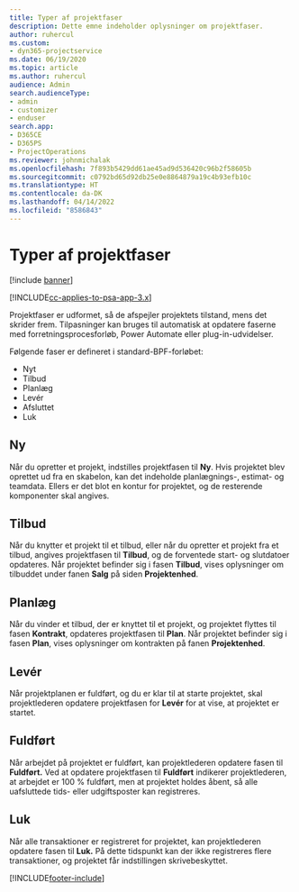 ```yaml
---
title: Typer af projektfaser
description: Dette emne indeholder oplysninger om projektfaser.
author: ruhercul
ms.custom:
- dyn365-projectservice
ms.date: 06/19/2020
ms.topic: article
ms.author: ruhercul
audience: Admin
search.audienceType:
- admin
- customizer
- enduser
search.app:
- D365CE
- D365PS
- ProjectOperations
ms.reviewer: johnmichalak
ms.openlocfilehash: 7f893b5429dd61ae45ad9d536420c96b2f58605b
ms.sourcegitcommit: c0792bd65d92db25e0e8864879a19c4b93efb10c
ms.translationtype: HT
ms.contentlocale: da-DK
ms.lasthandoff: 04/14/2022
ms.locfileid: "8586843"
---
```

# <a name="project-stage-types"></a>Typer af projektfaser 

[!include [banner](../includes/psa-now-project-operations.md)]

[!INCLUDE[cc-applies-to-psa-app-3.x](../includes/cc-applies-to-psa-app-3x.md)]

Projektfaser er udformet, så de afspejler projektets tilstand, mens det skrider frem. Tilpasninger kan bruges til automatisk at opdatere faserne med forretningsprocesforløb, Power Automate eller plug-in-udvidelser.

Følgende faser er defineret i standard-BPF-forløbet:

- Nyt
- Tilbud
- Planlæg
- Levér
- Afsluttet
- Luk 

## <a name="new"></a>Ny

Når du opretter et projekt, indstilles projektfasen til **Ny**. Hvis projektet blev oprettet ud fra en skabelon, kan det indeholde planlægnings-, estimat- og teamdata. Ellers er det blot en kontur for projektet, og de resterende komponenter skal angives.

## <a name="quote"></a>Tilbud

Når du knytter et projekt til et tilbud, eller når du opretter et projekt fra et tilbud, angives projektfasen til **Tilbud**, og de forventede start- og slutdatoer opdateres. Når projektet befinder sig i fasen **Tilbud**, vises oplysninger om tilbuddet under fanen **Salg** på siden **Projektenhed**.

## <a name="plan"></a>Planlæg

Når du vinder et tilbud, der er knyttet til et projekt, og projektet flyttes til fasen **Kontrakt**, opdateres projektfasen til **Plan**. Når projektet befinder sig i fasen **Plan**, vises oplysninger om kontrakten på fanen **Projektenhed**.

## <a name="deliver"></a>Levér

Når projektplanen er fuldført, og du er klar til at starte projektet, skal projektlederen opdatere projektfasen for **Levér** for at vise, at projektet er startet.

## <a name="complete"></a>Fuldført 

Når arbejdet på projektet er fuldført, kan projektlederen opdatere fasen til **Fuldført.** Ved at opdatere projektfasen til **Fuldført** indikerer projektlederen, at arbejdet er 100 % fuldført, men at projektet holdes åbent, så alle uafsluttede tids- eller udgiftsposter kan registreres.

## <a name="close"></a>Luk

Når alle transaktioner er registreret for projektet, kan projektlederen opdatere fasen til **Luk.** På dette tidspunkt kan der ikke registreres flere transaktioner, og projektet får indstillingen skrivebeskyttet.


[!INCLUDE[footer-include](../includes/footer-banner.md)]
